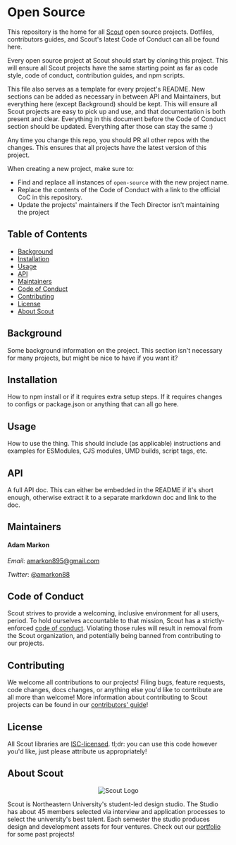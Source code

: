 # Open Source

This repository is the home for all [Scout](https://github.com/Scout-NU) open source projects. Dotfiles, contributors guides, and Scout's latest Code of Conduct can all be found here.

Every open source project at Scout should start by cloning this project. This will ensure all Scout projects have the same starting point as far as code style, code of conduct, contribution guides, and npm scripts.

This file also serves as a template for every project's README. New sections can be added as necessary in between API and Maintainers, but everything here (except Background) should be kept. This will ensure all Scout projects are easy to pick up and use, and that documentation is both present and clear. Everything in this document before the Code of Conduct section should be updated. Everything after those can stay the same :)

Any time you change this repo, you should PR all other repos with the changes. This ensures that all projects have the latest version of this project.

When creating a new project, make sure to:

* Find and replace all instances of `open-source` with the new project name.
* Replace the contents of the Code of Conduct with a link to the official CoC in this repository.
* Update the projects' maintainers if the Tech Director isn't maintaining the project

## Table of Contents

* [Background](#background)
* [Installation](#installation)
* [Usage](#usage)
* [API](#api)
* [Maintainers](#maintainers)
* [Code of Conduct](#code-of-conduct)
* [Contributing](#contributing)
* [License](#license)
* [About Scout](#about-scout)

## Background

Some background information on the project. This section isn't necessary for many projects, but might be nice to have if you want it?

## Installation

How to npm install or if it requires extra setup steps. If it requires changes to configs or package.json or anything that can all go here.

## Usage

How to use the thing. This should include (as applicable) instructions and examples for ESModules, CJS modules, UMD builds, script tags, etc.

## API

A full API doc. This can either be embedded in the README if it's short enough, otherwise extract it to a separate markdown doc and link to the doc.

## Maintainers

#### Adam Markon

_Email_: [amarkon895@gmail.com](mailto:amarkon895@gmail.com)

_Twitter_: [@amarkon88](https://twitter.com/amarkon88)

## Code of Conduct

Scout strives to provide a welcoming, inclusive environment for all users, period. To hold ourselves accountable to that mission, Scout has a strictly-enforced [code of conduct](/CODE_OF_CONDUCT.md). Violating those rules will result in removal from the Scout organization, and potentially being banned from contributing to our projects.

## Contributing

We welcome all contributions to our projects! Filing bugs, feature requests, code changes, docs changes, or anything else you'd like to contribute are all more than welcome! More information about contributing to Scout projects can be found in our [contributors' guide](/CONTRIBUTING.md)!

## License

All Scout libraries are [ISC-licensed](/LICENSE). tl;dr: you can use this code however you'd like, just please attribute us appropriately!

## About Scout

<p  align="center">
  <img src="https://web.northeastern.edu/scout/wp-content/themes/scout/images/logo.png" alt="Scout Logo" />
</p>

Scout is Northeastern University's student-led design studio. The Studio has about 45 members selected via interview and application processes to select the university's best talent. Each semester the studio produces design and development assets for four ventures. Check out our [portfolio](https://web.northeastern.edu/scout/portfolio) for some past projects!
